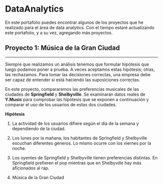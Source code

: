 # DataAnalytics
En este portafolio puedes encontrar algunos de los proyectos que he realizado para el área de data analytics.
Con el tiempo estaré actualizando este portafolio, y a su vez, agregando más proyectos.

## Proyecto 1: Música de la Gran Ciudad
---
Siempre que realizamos un análisis tenemos que formular hipótesis que luego podamos poner a prueba. A veces aceptamos estas hipótesis; otras, las rechazamos. Para tomar las decisiones correctas, una empresa debe ser capaz de entender si está haciendo las suposiciones correctas.

En este proyecto, compararemos las preferencias musicales de las ciudades de **Springfield** y **Shelbyville**. Se examinarán datos reales de **Y.Music** para comprobar las hipótesis que se exponen a continuación y comparar el uso de los usuarios de estas dos ciudades.

**Hipótesis**
1. La actividad de los usuarios difiere según el día de la semana y dependiendo de la ciudad.
2. Los lunes por la mañana, los habitantes de Springfield y Shelbyville escuchan diferentes géneros. Lo mismo ocurre con los viernes por la noche.
3. Los oyentes de Springfield y Shelbyville tienen preferencias distintas. En Springfield prefieren el pop mientras que en Shelbyville hay más aficionados al rap.

4. Música de la Gran Ciudad
